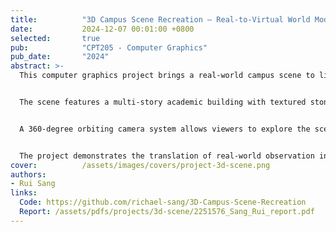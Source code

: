 ```yaml
---
title:          "3D Campus Scene Recreation – Real-to-Virtual World Modeling"
date:           2024-12-07 00:01:00 +0800
selected:       true
pub:            "CPT205 - Computer Graphics"
pub_date:       "2024"
abstract: >-
  This computer graphics project brings a real-world campus scene to life in 3D, recreating a lakeside building environment with meticulous attention to architectural details, natural elements, and atmospheric effects. Using C++ and OpenGL, I transformed photographs of an actual location into a fully navigable 3D virtual space.


  The scene features a multi-story academic building with textured stone walls, wooden architectural details, and realistic windows overlooking a serene lake. Natural elements include a grassy landscape, an animated water surface, and dynamic clouds drifting across a skybox that wraps around the entire environment. The reconstruction captures both the structural essence and the peaceful ambiance of the original location.


  A 360-degree orbiting camera system allows viewers to explore the scene from any angle, revealing architectural details from ground level to rooftop. The camera smoothly rotates around a fixed reference point, providing cinematic views of the building's relationship with its natural surroundings. Users can control the camera's horizontal and vertical rotation to discover different perspectives and appreciate how light and shadow interact with the architecture.


  The project demonstrates the translation of real-world observation into digital geometry, combining technical graphics programming with artistic interpretation to create an immersive virtual environment that preserves the character and atmosphere of the original space.
cover:          /assets/images/covers/project-3d-scene.png
authors:
- Rui Sang
links:
  Code: https://github.com/richael-sang/3D-Campus-Scene-Recreation
  Report: /assets/pdfs/projects/3d-scene/2251576_Sang_Rui_report.pdf
---
```


